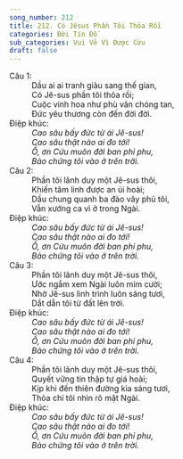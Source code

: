 ```yaml
---
song_number: 212
title: 212. Có Jêsus Phần Tôi Thỏa Rồi
categories: Đời Tín Đồ
sub_categories: Vui Vẻ Vì Được Cứu
draft: false
---
```

<dl><dt>Câu 1:</dt><dd data-verse="1">Dầu ai ai tranh giàu sang thế gian, <br/>Có Jê-sus phần tôi thỏa rồi; <br/>Cuộc vinh hoa như phù vân chóng tan, <br/>Đức yêu thương còn đến đời đời. </dd><dt>Điệp khúc:</dt><dd data-chorus="1"><em>Cao sâu bấy đức từ ái Jê-sus! <br/>Cao sâu thật nào ai đo tới! <br/>Ồ, ơn Cứu muôn đời ban phỉ phu, <br/>Bảo chứng tôi vào ở trên trời. </em></dd><dt>Câu 2:</dt><dd data-verse="2">Phần tôi lãnh duy một Jê-sus thôi, <br/>Khiến tâm linh được an ủi hoài; <br/>Dầu chung quanh ba đào vây phủ tôi, <br/>Vẫn xướng ca vì ở trong Ngài. </dd><dt>Điệp khúc:</dt><dd data-chorus="1"><em>Cao sâu bấy đức từ ái Jê-sus! <br/>Cao sâu thật nào ai đo tới! <br/>Ồ, ơn Cứu muôn đời ban phỉ phu, <br/>Bảo chứng tôi vào ở trên trời. </em></dd><dt>Câu 3:</dt><dd data-verse="3">Phần tôi lãnh duy một Jê-sus thôi, <br/>Ước ngắm xem Ngài luôn mỉm cười; <br/>Nhờ Jê-sus linh trình luôn sáng tươi, <br/>Dắt dẫn tôi từ đất lên trời. </dd><dt>Điệp khúc:</dt><dd data-chorus="1"><em>Cao sâu bấy đức từ ái Jê-sus! <br/>Cao sâu thật nào ai đo tới! <br/>Ồ, ơn Cứu muôn đời ban phỉ phu, <br/>Bảo chứng tôi vào ở trên trời. </em></dd><dt>Câu 4:</dt><dd data-verse="4">Phần tôi lãnh duy một Jê-sus thôi, <br/>Quyết vững tin thập tự giá hoài; <br/>Kịp khi đến thiên đường kia sáng tươi, <br/>Thỏa chí tôi nhìn rõ mặt Ngài. </dd><dt>Điệp khúc:</dt><dd data-chorus="1"><em>Cao sâu bấy đức từ ái Jê-sus! <br/>Cao sâu thật nào ai đo tới! <br/>Ồ, ơn Cứu muôn đời ban phỉ phu, <br/>Bảo chứng tôi vào ở trên trời. </em></dd></dl>